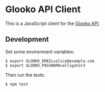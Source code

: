 # Glooko API Client

This is a JavaScript client for the [Glooko
API](https://developers.glooko.com/docs).

## Development

Set some environment variables:

```
$ export GLOOKO_EMAIL=alice@example.com
$ export GLOOKO_PASSWORD=alligator3
```

Then run the tests:

```
$ npm test
```
